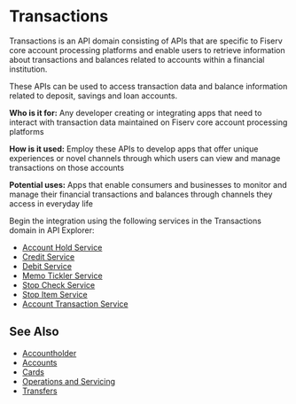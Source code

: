 # Transactions

Transactions is an API domain consisting of APIs that are specific to Fiserv core account processing platforms and enable users to retrieve information about transactions and balances related to accounts within a financial institution. 

These APIs can be used to access transaction data and balance information related to deposit, savings and loan accounts.

**Who is it for:** Any developer creating or integrating apps that need to interact with transaction data maintained on Fiserv core account processing platforms

**How is it used:** Employ these APIs to develop apps that offer unique experiences or novel channels through which users can view and manage transactions on those accounts

**Potential uses:** Apps that enable consumers and businesses to monitor and manage their financial transactions and balances through channels they access in everyday life

Begin the integration using the following services in the Transactions domain in API Explorer:
* [Account Hold Service](../api/?type=post&path=/acctholdservice/stophold/accountHolds)
* [Credit Service](../api/?type=/creditservice/payments/credits)
* [Debit Service](../api/?type=post&path=/debitservice/payments/debits)
* [Memo Tickler Service](../api/?type=post&path=/memoticklerservice/partyacctsvc/memotickler)
* [Stop Check Service](../api/?type=post&path=/stopchkservice/stophold/stopChecks)
* [Stop Item Service](../api/?type=post&path=/stopitemservice/stophold/stopitem)
* [Account Transaction Service](../api/?type=post&path=/accttrnservice/acctmgmt/acctTrn/secured)

## See Also
- [Accountholder](?path=docs/fintechs/accountholder.md "Click to open")
- [Accounts](?path=docs/fintechs/accounts.md "Click to open")
- [Cards](?path=docs/fintechs/cards.md "Click to open")
- [Operations and Servicing](?path=docs/fintechs/servicing.md "Click to open")
- [Transfers](?path=docs/fintechs/transfers.md "Click to open")
